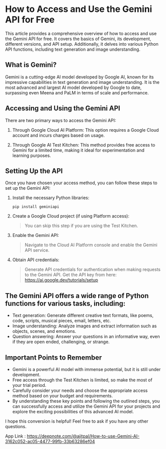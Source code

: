 
# How to Access and Use the Gemini API for Free

This article provides a comprehensive overview of how to access and use the Gemini API for free. It covers the basics of Gemini, its development, different versions, and API setup. Additionally, it delves into various Python API functions, including text generation and image understanding.

## What is Gemini?

Gemini is a cutting-edge AI model developed by Google AI, known for its impressive capabilities in text generation and image understanding. It is the most advanced and largest AI model developed by Google to date, surpassing even Meena and PaLM in terms of scale and performance.

## Accessing and Using the Gemini API

There are two primary ways to access the Gemini API:

1. Through Google Cloud AI Platform: This option requires a Google Cloud account and incurs charges based on usage.

1. Through Google AI Test Kitchen: This method provides free access to Gemini for a limited time, making it ideal for experimentation and learning purposes.

## Setting Up the API

Once you have chosen your access method, you can follow these steps to set up the Gemini API:
 1. Install the necessary Python libraries:

    `pip install geminiapi`

  2. Create a Google Cloud project (if using Platform access):

     > You can skip this step if you are using the Test Kitchen.

3. Enable the Gemini API:

     > Navigate to the Cloud AI Platform console and enable the Gemini API service.

4. Obtain API credentials:

     > Generate API credentials for authentication when making requests to the Gemini API.
     > Get the API key from here: https://ai.google.dev/tutorials/setup

## The Gemini API offers a wide range of Python functions for various tasks, including:

* Text generation: Generate different creative text formats, like poems, code, scripts, musical pieces, email, letters, etc.
* Image understanding: Analyze images and extract information such as objects, scenes, and emotions.
* Question answering: Answer your questions in an informative way, even if they are open ended, challenging, or strange.

## Important Points to Remember

* Gemini is a powerful AI model with immense potential, but it is still under development.
* Free access through the Test Kitchen is limited, so make the most of your trial period.
* Carefully consider your needs and choose the appropriate access method based on your budget and requirements.
* By understanding these key points and following the outlined steps, you can successfully access and utilize the Gemini API for your projects and explore the exciting possibilities of this advanced AI model.

I hope this conversion is helpful! Feel free to ask if you have any other questions.
  

App Link : https://deepnote.com/@ajitpal/How-to-use-Gemini-AI-3162c052-ac05-4477-99fb-33b63286ef04
